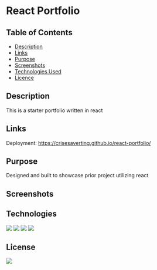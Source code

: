 # React Portfolio

## Table of Contents

* [Description](#description)
* [Links](#links)
* [Purpose](#purpose)
* [Screenshots](#screenshots)
* [Technologies Used](#technologies)
* [Licence](#license)

## Description

This is a starter portfolio written in react

## Links

Deployment: https://crisesaverting.github.io/react-portfolio/

## Purpose

Designed and built to showcase prior project utilizing react

## Screenshots

## Technologies

<img src="https://img.shields.io/badge/Built%20with-HTML5-blue">

<img src="https://img.shields.io/badge/Built%20with-CSS3-blue">

<img src="https://img.shields.io/badge/Built%20with-Javascript-blue">

<img src="https://img.shields.io/badge/Built%20with-React-blue">

## License

<img src="https://img.shields.io/badge/license-MIT-blue">



